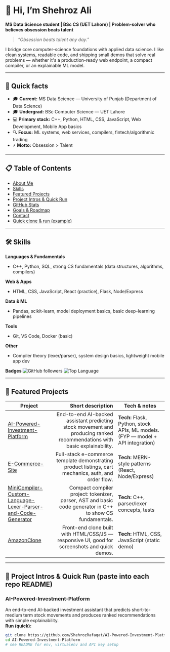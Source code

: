 
# 👋 Hi, I’m Shehroz Ali
**MS Data Science student | BSc CS (UET Lahore) | Problem-solver who believes obsession beats talent**

> _“Obsession beats talent any day.”_

I bridge core computer-science foundations with applied data science. I like clean systems, readable code, and shipping small demos that solve real problems — whether it's a production-ready web endpoint, a compact compiler, or an explainable ML model.

---

## 🔭 Quick facts
- 🎓 **Current:** MS Data Science — University of Punjab (Department of Data Science)  
- 🎓 **Undergrad:** BSc Computer Science — UET Lahore  
- 💻 **Primary stack:** C++, Python, HTML, CSS, JavaScript, Web Development, Mobile App basics  
- 🔍 **Focus:** ML systems, web services, compilers, fintech/algorithmic trading  
- ⚡ **Motto:** Obsession > Talent

---

## 📋 Table of Contents
- [About Me](#-hi-im-shehroz-ali)  
- [Skills](#-skills)  
- [Featured Projects](#-featured-projects)  
- [Project Intros & Quick Run](#-project-intros--quick-run)  
- [GitHub Stats](#-github-stats)  
- [Goals & Roadmap](#-goals--roadmap)  
- [Contact](#-contact)  
- [Quick clone & run (example)](#-quick-clone--run-example)

---

## 🛠️ Skills
**Languages & Fundamentals**
- C++, Python, SQL, strong CS fundamentals (data structures, algorithms, compilers)

**Web & Apps**
- HTML, CSS, JavaScript, React (practice), Flask, Node/Express

**Data & ML**
- Pandas, scikit-learn, model deployment basics, basic deep-learning pipelines

**Tools**
- Git, VS Code, Docker (basic)

**Other**
- Compiler theory (lexer/parser), system design basics, lightweight mobile app dev

**Badges**
![GitHub followers](https://img.shields.io/github/followers/ShehrozRafaqat?label=Follow&style=social)
![Top Language](https://img.shields.io/badge/top--lang-C%2B%2B-blue)

---

## 📂 Featured Projects

| Project | Short description | Tech & notes |
|---|---:|---|
| [AI-Powered-Investment-Platform](https://github.com/ShehrozRafaqat/AI-Powered-Investment-Platform.git) | End-to-end AI-backed assistant predicting stock movement and producing ranked recommendations with basic explainability. | **Tech:** Flask, Python, stock APIs, ML models. (FYP — model + API integration) |
| [E-Commerce-Site](https://github.com/ShehrozRafaqat/E-Commerce-Site.git) | Full-stack e-commerce template demonstrating product listings, cart mechanics, auth, and order flow. | **Tech:** MERN-style patterns (React, Node/Express) |
| [MiniCompiler-Custom-Language-Lexer-Parser-and-Code-Generator](https://github.com/ShehrozRafaqat/MiniCompiler-Custom-Language-Lexer-Parser-and-Code-Generator.git) | Compact compiler project: tokenizer, parser, AST and basic code generator in C++ to show CS fundamentals. | **Tech:** C++, parser/lexer concepts, tests |
| [AmazonClone](https://github.com/ShehrozRafaqat/AmazonClone.git) | Front-end clone built with HTML/CSS/JS — responsive UI, good for screenshots and quick demos. | **Tech:** HTML, CSS, JavaScript (static demo) |

---

## 🧾 Project Intros & Quick Run (paste into each repo README)
### AI-Powered-Investment-Platform
An end-to-end AI-backed investment assistant that predicts short-to-medium term stock movements and produces ranked recommendations with simple explainability.  
**Run (quick):**
```bash
git clone https://github.com/ShehrozRafaqat/AI-Powered-Investment-Platform.git
cd AI-Powered-Investment-Platform
# see README for env, virtualenv and API key setup
